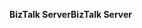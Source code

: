 <span data-ttu-id="5e680-101">**BizTalk Server**</span><span class="sxs-lookup"><span data-stu-id="5e680-101">**BizTalk Server**</span></span>